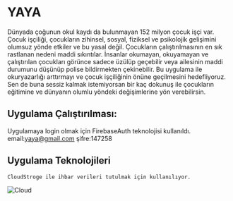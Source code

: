 # YAYA

Dünyada çoğunun okul kaydı da bulunmayan 152 milyon çocuk işçi var.
Çocuk işçiliği, çocukların zihinsel, sosyal, fiziksel ve psikolojik gelişimini olumsuz yönde etkiler ve bu yasal değil.
Çocukların çalıştırılmasının en sık rastlanan nedeni maddi sıkıntılar. 
İnsanlar okumayan, okuyamayan ve çalıştırılan çocukları görünce sadece üzülüp geçebilir veya ailesinin maddi durumunu düşünüp polise bildirmekten çekinebilir. 
Bu uygulama ile okuryazarlığı arttırmayı ve çocuk işçiliğinin önüne geçilmesini hedefliyoruz.
Sen de buna sessiz kalmak istemiyorsan bir kaç dokunuş ile çocukların eğitimine ve dünyanın olumlu yöndeki 
değişimlerine yön verebilirsin.

## Uygulama Çalıştırılması:
  Uygulamaya login olmak için FirebaseAuth teknolojisi kullanıldı.
  email:yaya@gmail.com
  şifre:147258

## Uygulama Teknolojileri
    CloudStroge ile ihbar verileri tutulmak için kullanılıyor.
    
  ![Cloud](https://cdn.discordapp.com/attachments/807292032288686141/808019089309696010/CloudFirestore.PNG)  
    
